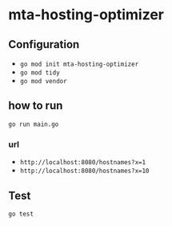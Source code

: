 # mta-hosting-optimizer

## Configuration

- ``go mod init mta-hosting-optimizer``
- ``go mod tidy``
- ``go mod vendor``

## how to run

``go run main.go``

### url

- ``http://localhost:8080/hostnames?x=1``
- ``http://localhost:8080/hostnames?x=10``

## Test

``go test``
